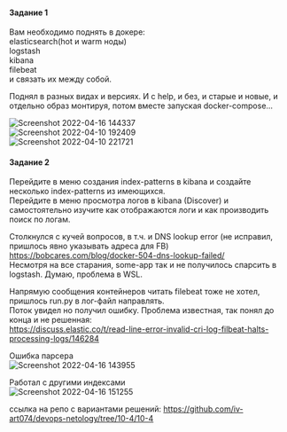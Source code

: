 #### Задание 1  
Вам необходимо поднять в докере:  
elasticsearch(hot и warm ноды)  
logstash  
kibana  
filebeat  
и связать их между собой.  

Поднял в разных видах и версиях. И с help, и без, и старые и новые, и отдельно образ монтируя, потом вместе запуская docker-compose...  

![Screenshot 2022-04-16 144337](https://user-images.githubusercontent.com/87374285/163661800-9033d8ba-cdbc-4b0c-91ea-2aaa5ee4dec5.png)  
![Screenshot 2022-04-10 192409](https://user-images.githubusercontent.com/87374285/163661815-ca54df03-619f-4f63-9181-13a14473c6ff.png)  
![Screenshot 2022-04-10 221721](https://user-images.githubusercontent.com/87374285/163661817-044f1584-056d-4b1c-ac8c-4d680e72afee.png)  

#### Задание 2  
Перейдите в меню создания index-patterns в kibana и создайте несколько index-patterns из имеющихся.  
Перейдите в меню просмотра логов в kibana (Discover) и самостоятельно изучите как отображаются логи и как производить поиск по логам.  

Столкнулся с кучей вопросов, в т.ч. и DNS lookup error (не исправил, пришлось явно указывать адреса для FB) https://bobcares.com/blog/docker-504-dns-lookup-failed/  
Несмотря на все старания, some-app так и не получилось спарсить в logstash. Думаю, проблема в WSL.  

Напрямую сообщения контейнеров читать filebeat тоже не хотел, пришлось run.py в лог-файл направлять.  
Поток увидел но получил ошибку. Проблема известная, так понял до конца и не решенная:  
https://discuss.elastic.co/t/read-line-error-invalid-cri-log-filbeat-halts-processing-logs/146284 

Ошибка парсера  
![Screenshot 2022-04-16 143955](https://user-images.githubusercontent.com/87374285/163662212-bf6a6395-2a0d-42ed-ae43-32c73e5e4892.png)  

Работал с другими индексами  
![Screenshot 2022-04-16 151255](https://user-images.githubusercontent.com/87374285/163662583-6904da1d-a2bc-4d7d-879d-c31e3e9d022d.png)  

ссылка на репо с вариантами решений:
https://github.com/iv-art074/devops-netology/tree/10-4/10-4  




